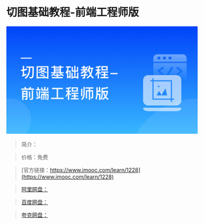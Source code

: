 # 切图基础教程-前端工程师版

![img](../../assets/5fe4430e0001765805400304.jpg)

> 简介：

> 价格：免费

> [官方链接：https://www.imooc.com/learn/1228](https://www.imooc.com/learn/1228)

> [阿里网盘：]()

> [百度网盘：]()

> [夸克网盘：]()
